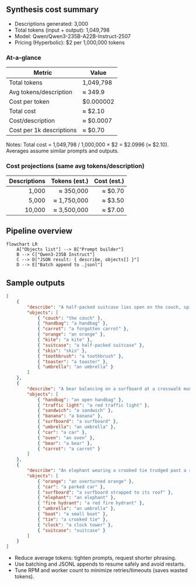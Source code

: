## Synthesis cost summary

- Descriptions generated: 3,000
- Total tokens (input + output): 1,049,798
- Model: Qwen/Qwen3-235B-A22B-Instruct-2507
- Pricing (Hyperbolic): $2 per 1,000,000 tokens

### At-a-glance

| Metric | Value |
|---|---|
| Total tokens | 1,049,798 |
| Avg tokens/description | ≈ 349.9 |
| Cost per token | $0.000002 |
| Total cost | ≈ $2.10 |
| Cost/description | ≈ $0.0007 |
| Cost per 1k descriptions | ≈ $0.70 |

Notes: Total cost = 1,049,798 / 1,000,000 × $2 = $2.0996 (≈ $2.10). Averages assume similar prompts and outputs.

### Cost projections (same avg tokens/description)

| Descriptions | Tokens (est.) | Cost (est.) |
|---:|---:|---:|
| 1,000 | ≈ 350,000 | ≈ $0.70 |
| 5,000 | ≈ 1,750,000 | ≈ $3.50 |
| 10,000 | ≈ 3,500,000 | ≈ $7.00 |

## Pipeline overview

```mermaid
flowchart LR
	A["Objects list"] --> B["Prompt builder"]
	B --> C["Qwen3-235B Instruct"]
	C --> D["JSON result: { describe, objects[] }"]
	D --> E["Batch append to .jsonl"]
```

## Sample outputs

```json
[
    {
        "describe": "A half-packed suitcase lies open on the couch, spilling a toothbrush and handbag beside a forgotten carrot and orange, while a kite tangled in skis leans against a toaster, an umbrella propped nearby.",
        "objects": [
            { "couch": "the couch" },
            { "handbag": "a handbag" },
            { "carrot": "a forgotten carrot" },
            { "orange": "an orange" },
            { "kite": "a kite" },
            { "suitcase": "a half-packed suitcase" },
            { "skis": "skis" },
            { "toothbrush": "a toothbrush" },
            { "toaster": "a toaster" },
            { "umbrella": "an umbrella" }
        ]
    },
    {
        "describe": "A bear balancing on a surfboard at a crosswalk munches a carrot while holding a banana and a sandwich, its paw resting on an open handbag as an umbrella hangs from the board, a red traffic light glowing ahead, a car screeching past toward a roadside diner where an oven glows inside.",
        "objects": [
            { "handbag": "an open handbag" },
            { "traffic light": "a red traffic light" },
            { "sandwich": "a sandwich" },
            { "banana": "a banana" },
            { "surfboard": "a surfboard" },
            { "umbrella": "an umbrella" },
            { "car": "a car" },
            { "oven": "an oven" },
            { "bear": "a bear" },
            { "carrot": "a carrot" }
        ]
    },
    {
        "describe": "An elephant wearing a crooked tie trudged past a red fire hydrant, nudging a suitcase toward a parked car with a surfboard strapped to its roof, while a child in an orange raincoat opened an umbrella beneath a clock tower, a small boat floating in a puddle beside an overturned orange.",
        "objects": [
            { "orange": "an overturned orange" },
            { "car": "a parked car" },
            { "surfboard": "a surfboard strapped to its roof" },
            { "elephant": "an elephant" },
            { "fire hydrant": "a red fire hydrant" },
            { "umbrella": "an umbrella" },
            { "boat": "a small boat" },
            { "tie": "a crooked tie" },
            { "clock": "a clock tower" },
            { "suitcase": "suitcase" }
        ]
    }
]
```

- Reduce average tokens: tighten prompts, request shorter phrasing.
- Use batching and JSONL appends to resume safely and avoid restarts.
- Tune RPM and worker count to minimize retries/timeouts (saves wasted tokens).